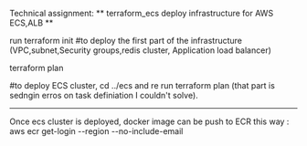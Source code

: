 Technical assignment: 
** terraform_ecs
deploy infrastructure for AWS ECS,ALB 
**

run 
terraform init
#to deploy the first part of the infrastructure (VPC,subnet,Security groups,redis 
cluster,  Application load balancer)

terraform plan  

#to deploy ECS cluster, cd ../ecs and re run terraform plan  (that part is sedngin erros on task definiation I couldn't solve).

***

Once ecs cluster is deployed, docker image can be push to ECR this way :
aws ecr get-login --region <your region> --no-include-email
